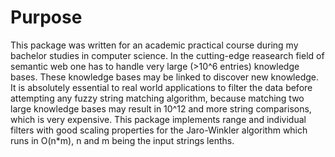 # Purpose

This package was written for an academic practical course during my bachelor studies in computer science.
In the cutting-edge reasearch field of semantic web one has to handle very large (>10^6 entries) knowledge bases.
These knowledge bases may be linked to discover new knowledge.
It is absolutely essential to real world applications to filter the data before attempting any fuzzy string matching algorithm, because matching two large knowledge bases may result in 10^12 and more string comparisons, which is very expensive.
This package implements range and individual filters with good scaling properties for the Jaro-Winkler algorithm which runs in O(n*m), n and m being the input strings lenths.